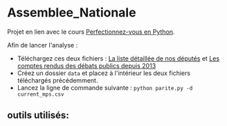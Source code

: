 # Assemblee_Nationale
 
Projet en lien avec le cours [Perfectionnez-vous en Python]().

Afin de lancer l'analyse :
- Téléchargez ces deux fichiers : [La liste détaillée de nos députés](http://www.nosdeputes.fr/deputes/enmandat/csv) et [Les comptes rendus des débats publics depuis 2013](http://data.assemblee-nationale.fr/static/openData/repository/15/vp/syceronbrut/syseron.xml.zip)
- Créez un dossier `data` et placez à l'intérieur les deux fichiers téléchargés précédemment.
- Lancez la ligne de commande suivante : `python parite.py -d current_mps.csv`  
  
## outils utilisés:  

